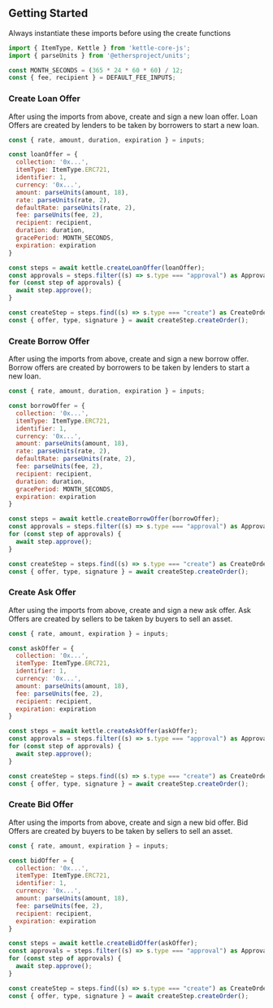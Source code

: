 
## Getting Started
Always instantiate these imports before using the create functions
```js
import { ItemType, Kettle } from 'kettle-core-js';
import { parseUnits } from '@ethersproject/units';

const MONTH_SECONDS = (365 * 24 * 60 * 60) / 12;
const { fee, recipient } = DEFAULT_FEE_INPUTS;
```

### Create Loan Offer
After using the imports from above, create and sign a new loan offer.
Loan Offers are created by lenders to be taken by borrowers to start a new loan.

```js
const { rate, amount, duration, expiration } = inputs;

const loanOffer = {
  collection: '0x...',
  itemType: ItemType.ERC721,
  identifier: 1,
  currency: '0x...',
  amount: parseUnits(amount, 18),
  rate: parseUnits(rate, 2),
  defaultRate: parseUnits(rate, 2),
  fee: parseUnits(fee, 2),
  recipient: recipient,
  duration: duration,
  gracePeriod: MONTH_SECONDS,
  expiration: expiration
}

const steps = await kettle.createLoanOffer(loanOffer);
const approvals = steps.filter((s) => s.type === "approval") as ApprovalAction[];
for (const step of approvals) {
  await step.approve();
}

const createStep = steps.find((s) => s.type === "create") as CreateOrderAction;
const { offer, type, signature } = await createStep.createOrder();
```

### Create Borrow Offer
After using the imports from above, create and sign a new borrow offer.
Borrow offers are created by borrowers to be taken by lenders to start a new loan.
```js
const { rate, amount, duration, expiration } = inputs;

const borrowOffer = {
  collection: '0x...',
  itemType: ItemType.ERC721,
  identifier: 1,
  currency: '0x...',
  amount: parseUnits(amount, 18),
  rate: parseUnits(rate, 2),
  defaultRate: parseUnits(rate, 2),
  fee: parseUnits(fee, 2),
  recipient: recipient,
  duration: duration,
  gracePeriod: MONTH_SECONDS,
  expiration: expiration
}

const steps = await kettle.createBorrowOffer(borrowOffer);
const approvals = steps.filter((s) => s.type === "approval") as ApprovalAction[];
for (const step of approvals) {
  await step.approve();
}

const createStep = steps.find((s) => s.type === "create") as CreateOrderAction;
const { offer, type, signature } = await createStep.createOrder();
```

### Create Ask Offer
After using the imports from above, create and sign a new ask offer.
Ask Offers are created by sellers to be taken by buyers to sell an asset.
```js
const { rate, amount, expiration } = inputs;

const askOffer = {
  collection: '0x...',
  itemType: ItemType.ERC721,
  identifier: 1,
  currency: '0x...',
  amount: parseUnits(amount, 18),
  fee: parseUnits(fee, 2),
  recipient: recipient,
  expiration: expiration
}

const steps = await kettle.createAskOffer(askOffer);
const approvals = steps.filter((s) => s.type === "approval") as ApprovalAction[];
for (const step of approvals) {
  await step.approve();
}

const createStep = steps.find((s) => s.type === "create") as CreateOrderAction;
const { offer, type, signature } = await createStep.createOrder();
```

### Create Bid Offer
After using the imports from above, create and sign a new bid offer.
Bid Offers are created by buyers to be taken by sellers to sell an asset.
```js
const { rate, amount, expiration } = inputs;

const bidOffer = {
  collection: '0x...',
  itemType: ItemType.ERC721,
  identifier: 1,
  currency: '0x...',
  amount: parseUnits(amount, 18),
  fee: parseUnits(fee, 2),
  recipient: recipient,
  expiration: expiration
}

const steps = await kettle.createBidOffer(askOffer);
const approvals = steps.filter((s) => s.type === "approval") as ApprovalAction[];
for (const step of approvals) {
  await step.approve();
}

const createStep = steps.find((s) => s.type === "create") as CreateOrderAction;
const { offer, type, signature } = await createStep.createOrder();
```
